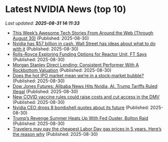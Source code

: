 # Latest NVIDIA News (top 10)
_Last updated: **2025-08-31 14:11:33**_

- [This Week’s Awesome Tech Stories From Around the Web (Through August 30)](https://singularityhub.com/2025/08/30/this-weeks-awesome-tech-stories-from-around-the-web-through-august-30/) (Published: 2025-08-30)
- [Nvidia has $57 billion in cash. Wall Street has ideas about what to do with it](https://biztoc.com/x/50898e54e65a5b9c) (Published: 2025-08-30)
- [Rolls-Royce Exploring Funding Options for Reactor Unit, FT Says](https://biztoc.com/x/36634b8b64ad3063) (Published: 2025-08-30)
- [Morgan Stanley Direct Lending: Consistent Performer With A Rockbottom Valuation](https://biztoc.com/x/e50a9d1f9bca7965) (Published: 2025-08-30)
- [Does the hot IPO market mean we’re in a stock-market bubble?](https://biztoc.com/x/df9a4c35b2886c39) (Published: 2025-08-30)
- [Dow Jones Futures: Alibaba News Hits Nvidia, AI. Trump Tariffs Ruled Illegal](https://biztoc.com/x/1975daf61206c36e) (Published: 2025-08-30)
- [New COVID vaccine rules could raise costs and cut access in the DMV](https://biztoc.com/x/a37495e647d0d34d) (Published: 2025-08-30)
- [Nvidia CEO drops 8 bombshell quotes about its future](https://biztoc.com/x/794ac7ac2c3cb0f1) (Published: 2025-08-30)
- [Trump’s Revenge Summer Heats Up With Fed Ouster, Bolton Raid](https://biztoc.com/x/419bda1d40d85fde) (Published: 2025-08-30)
- [Travelers may pay the cheapest Labor Day gas prices in 5 years. Here’s the reason why](https://biztoc.com/x/752bb5d94b9dea3b) (Published: 2025-08-30)
